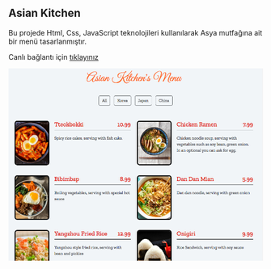 ## Asian Kitchen

Bu projede Html, Css, JavaScript teknolojileri kullanılarak  Asya mutfağına ait bir menü tasarlanmıştır. 

 Canlı bağlantı için [tıklayınız](https://beyzanrkeskinnn.github.io/PATIKA-FRONTEND/Hafta-7/Odev_2_AsianKitchen/index.html)

 ![Screenshot](ss.png)